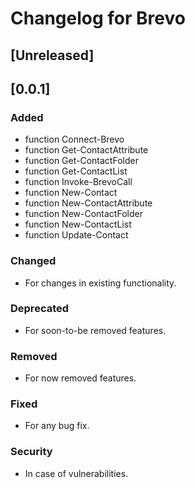 # Changelog for Brevo

## [Unreleased]

## [0.0.1]

### Added

- function Connect-Brevo
- function Get-ContactAttribute
- function Get-ContactFolder
- function Get-ContactList
- function Invoke-BrevoCall
- function New-Contact
- function New-ContactAttribute
- function New-ContactFolder
- function New-ContactList
- function Update-Contact

### Changed

- For changes in existing functionality.

### Deprecated

- For soon-to-be removed features.

### Removed

- For now removed features.

### Fixed

- For any bug fix.

### Security

- In case of vulnerabilities.
